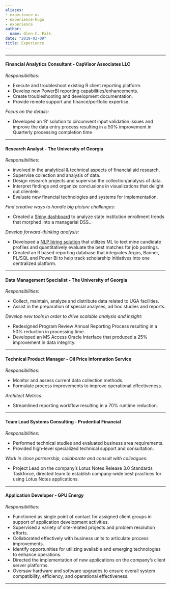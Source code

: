 ```yaml
---
aliases:
- experience-us
- experience-hugo
- experience
author:
  name: Glen C. Falk
date: "2019-03-09"
title: Experience
---
```


---

#### Financial Analytics Consultant - CapVisor Associates LLC

*Responsibilities:*  

- Execute and troubleshoot existing R client reporting platform.  
- Develop new PowerBI reporting capabilities/enhancements.  
- Create troubleshooting and development documentation.  
- Provide remote support and finance/portfolio expertise.  

*Focus on the details:*  

- Developed an ‘R’ solution to circumvent input validation issues and improve the data entry process resulting in a 50% improvement in Quarterly processing completion time 

---

#### Research Analyst - The University of Georgia 

*Responsibilities:*  

- involved in the analytical & technical aspects of financial aid research.  
- Supervise collection and analysis of data.
- Design research projects and supervise the collection/analysis of data.  
- Interpret findings and organize conclusions in visualizations that delight out clientele.  
- Evaluate new financial technologies and systems for implementation.  
  
*Find creative ways to handle big picture challenges:*  

- Created a [Shiny dashboard](http://rpubs.com/UTexas80/MDHE) to analyze state institution enrollment trends that morphed into a managerial DSS..

*Develop forward-thinking analysis:*  

- Developed a [NLP hiring solution](http://rpubs.com/UTexas80/NLPML) that utilizes ML to text mine candidate profiles and quantitatively evaluate the best matches for job postings.  
- Created an R based reporting database that integrates Argos, Banner, PL/SQL and Power Bi to help track scholarship initiatives into one centralized platform.  

---

#### Data Management Specialist - The University of Georgia

*Responsibilities:*  

- Collect, maintain, analyze and distribute data related to UGA facilities.  
- Assist in the preparation of special analyses, ad hoc studies and reports.  
  
*Develop new tools in order to drive scalable analysis and insight:*  

- Redesigned Program Review Annual Reporting Process resulting in a 50% reduction in processing time. 
- Developed an MS Access Oracle Interface that produced a 25% improvement in data integrity.  

---

#### Technical Product Manager - Oil Price Information Service

*Responsibilities:*  

- Monitor and assess current data collection methods.  
- Formulate process improvements to improve operational effectiveness.  

*Architect Metrics:*  

- Streamlined reporting workflow resulting in a 70% runtime reduction.  

---

#### Team Lead Systems Consulting - Prudential Financial

*Responsibilities:*  

- Performed technical studies and evaluated business area requirements.  
- Provided high-level specialized technical support and consultation.  

*Work in close partnership, collaborate and consult with colleagues:*  

- Project Lead on the company’s Lotus Notes Release 3.0 Standards Taskforce, directed team to establish company-wide best practices for using Lotus Notes applications.  

---  

#### Application Developer - GPU Energy

*Responsibilities:*  

- Functioned as single point of contact for assigned client groups in support of application development activities.  
- Supervised a variety of site-related projects and problem resolution efforts.  
- Collaborated effectively with business units to articulate process improvements.  
- Identify opportunities for utilizing available and emerging technologies to enhance operations. 
- Directed the implementation of new applications on the company’s client server platforms. 
- Oversaw hardware and software upgrades to ensure overall system compatibility, efficiency, and operational effectiveness.  

---  
